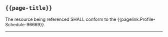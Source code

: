 ## <code>{{page-title}}</code>

The resource being referenced SHALL conform to the {{pagelink:Profile-Schedule-96669}}.

---